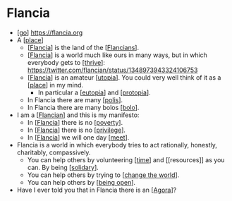 # Flancia

- [[go]] https://flancia.org
- A [[place]]
  - [[Flancia]] is the land of the [[Flancians]].
  - [[Flancia]] is a world much like ours in many ways, but in which everybody gets to [[thrive]]: https://twitter.com/flancian/status/1348973943324106753
  - [[Flancia]] is an amateur [[utopia]]. You could very well think of it as a [[place]] in my mind. 
    - In particular a [[eutopia]] and [[protopia]]. 
  - In Flancia there are many [[polis]].
  - In Flancia there are many bolos [[bolo]].
- I am a [[Flancian]] and this is my manifesto:
  - In [[Flancia]] there is no [[poverty]].
  - In [[Flancia]] there is no [[privilege]].
  - In [[Flancia]] we will one day [[meet]].
- Flancia is a world in which everybody tries to act rationally, honestly, charitably, compassively.
  - You can help others by volunteering [[time]] and [[resources]] as you can. By being [[solidary]].
  - You can help others by trying to [[change the world]].
  - You can help others by [[being open]].
- Have I ever told you that in Flancia there is an [[Agora]]?

[//begin]: # "Autogenerated link references for markdown compatibility"
[go]: go "Go"
[place]: place "Place"
[Flancia]: flancia "Flancia"
[Flancians]: flancians "Flancians"
[thrive]: thrive "Thrive"
[utopia]: utopia "Utopia"
[eutopia]: eutopia "Eutopia"
[protopia]: protopia "Protopia"
[polis]: polis "Polis"
[bolo]: bolo "Bolo"
[Flancian]: flancian "Flancian"
[poverty]: poverty "Poverty"
[privilege]: privilege "Privilege"
[meet]: meet "Meet"
[time]: time "Time"
[solidary]: solidary "Solidary"
[change the world]: change-the-world "Change the World"
[being open]: being-open "Being Open"
[Agora]: agora "Agora"
[//end]: # "Autogenerated link references"